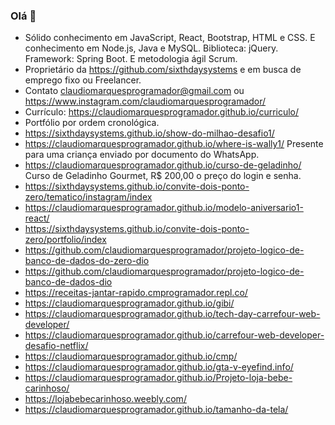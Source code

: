 ### Olá 👋
- Sólido conhecimento em JavaScript, React, Bootstrap, HTML e CSS. E conhecimento em Node.js, Java e MySQL. Biblioteca: jQuery. Framework: Spring Boot. E metodologia ágil Scrum.
- Proprietário da https://github.com/sixthdaysystems e em busca de emprego fixo ou Freelancer.
- Contato claudiomarquesprogramador@gmail.com ou https://www.instagram.com/claudiomarquesprogramador/
- Currículo: https://claudiomarquesprogramador.github.io/curriculo/
- Portfólio por ordem cronológica.
- https://sixthdaysystems.github.io/show-do-milhao-desafio1/
- https://claudiomarquesprogramador.github.io/where-is-wally1/ Presente para uma criança enviado por documento do WhatsApp.
- https://claudiomarquesprogramador.github.io/curso-de-geladinho/ Curso de Geladinho Gourmet, R$ 200,00 o preço do login e senha.
- https://sixthdaysystems.github.io/convite-dois-ponto-zero/tematico/instagram/index
- https://claudiomarquesprogramador.github.io/modelo-aniversario1-react/
- https://sixthdaysystems.github.io/convite-dois-ponto-zero/portfolio/index
- https://github.com/claudiomarquesprogramador/projeto-logico-de-banco-de-dados-do-zero-dio
- https://github.com/claudiomarquesprogramador/projeto-logico-de-banco-de-dados-dio
- https://receitas-jantar-rapido.cmprogramador.repl.co/
- https://claudiomarquesprogramador.github.io/gibi/
- https://claudiomarquesprogramador.github.io/tech-day-carrefour-web-developer/
- https://claudiomarquesprogramador.github.io/carrefour-web-developer-desafio-netflix/
- https://claudiomarquesprogramador.github.io/cmp/
- https://claudiomarquesprogramador.github.io/gta-v-eyefind.info/
- https://claudiomarquesprogramador.github.io/Projeto-loja-bebe-carinhoso/
- https://lojabebecarinhoso.weebly.com/
- https://claudiomarquesprogramador.github.io/tamanho-da-tela/
<!--
**claudiomarquesprogramador/claudiomarquesprogramador** is a ✨ _special_ ✨ repository because its `README.md` (this file) appears on your GitHub profile.

Here are some ideas to get you started:

- 🔭 I’m currently working on ...
- 🌱 I’m currently learning ...
- 👯 I’m looking to collaborate on ...
- 🤔 I’m looking for help with ...
- 💬 Ask me about ...
- 📫 How to reach me: ...
- 😄 Pronouns: ...
- ⚡ Fun fact: ...
-->
